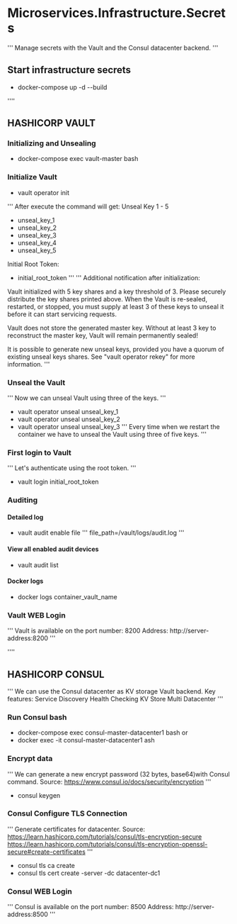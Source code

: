 # Microservices.Infrastructure.Secrets
'''
Manage secrets with the Vault and the Consul datacenter backend.
'''

## Start infrastructure secrets
- docker-compose up -d --build

''''

## HASHICORP VAULT
### Initializing and Unsealing
- docker-compose exec vault-master bash

### Initialize Vault
- vault operator init

'''
After execute the command will get:
Unseal Key 1 - 5
- unseal_key_1
- unseal_key_2
- unseal_key_3
- unseal_key_4
- unseal_key_5

Initial Root Token:
- initial_root_token
'''
'''
Additional notification after initialization:

Vault initialized with 5 key shares and a key threshold of 3. Please securely
distribute the key shares printed above. When the Vault is re-sealed,
restarted, or stopped, you must supply at least 3 of these keys to unseal it
before it can start servicing requests.

Vault does not store the generated master key. Without at least 3 key to
reconstruct the master key, Vault will remain permanently sealed!

It is possible to generate new unseal keys, provided you have a quorum of
existing unseal keys shares. See "vault operator rekey" for more information.
'''

### Unseal the Vault
'''
Now we can unseal Vault using three of the keys.
'''
- vault operator unseal unseal_key_1
- vault operator unseal unseal_key_2
- vault operator unseal unseal_key_3
'''
Every time when we restart the container we have to unseal the Vault using three of five keys.
'''

### First login to Vault
'''
Let's authenticate using the root token.
'''
- vault login initial_root_token

### Auditing
#### Detailed log
- vault audit enable file
'''
file_path=/vault/logs/audit.log
'''

#### View all enabled audit devices
- vault audit list

#### Docker logs
- docker logs container_vault_name

### Vault WEB Login
'''
Vault is available on the port number: 8200
Address: http://server-address:8200
'''

''''

## HASHICORP CONSUL
'''
We can use the Consul datacenter as KV storage Vault backend.
Key features:
	Service Discovery
	Health Checking
	KV Store
	Multi Datacenter
'''

### Run Consul bash
- docker-compose exec consul-master-datacenter1 bash
or
- docker exec -it consul-master-datacenter1 ash

### Encrypt data
'''
We can generate a new encrypt password (32 bytes, base64)with Consul command.
Source: https://www.consul.io/docs/security/encryption
'''
- consul keygen

### Consul Configure TLS Connection
'''
Generate certificates for datacenter.
Source:
https://learn.hashicorp.com/tutorials/consul/tls-encryption-secure
https://learn.hashicorp.com/tutorials/consul/tls-encryption-openssl-secure#create-certificates
'''
- consul tls ca create
- consul tls cert create -server -dc datacenter-dc1

### Consul WEB Login
'''
Consul is available on the port number: 8500
Address: http://server-address:8500
'''